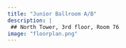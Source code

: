 ```yaml
---
title: "Junior Ballroom A/B"
description: |
 ## North Tower, 3rd floor, Room 76
image: "floorplan.png"
---
```

